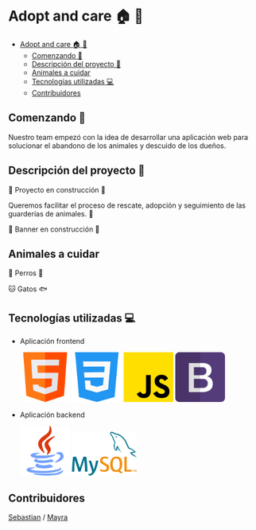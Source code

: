 # Adopt and care :house: :feet:

<!--toc:start-->
- [Adopt and care :house: :feet:](#adopt-and-care-house-feet)
  - [Comenzando :rocket:](#comenzando-rocket)
  - [Descripción del proyecto :paw_prints:](#descripción-del-proyecto-pawprints)
  - [Animales a cuidar](#animales-a-cuidar)
  - [Tecnologías utilizadas :computer:](#tecnologías-utilizadas-computer)
  - [Contribuidores](#contribuidores)
<!--toc:end-->

## Comenzando :rocket:

Nuestro team empezó con la idea de desarrollar una aplicación web para solucionar el abandono de los animales y descuido de los dueños.

## Descripción del proyecto :paw_prints:

:construction: Proyecto en construcción :construction:

Queremos facilitar el proceso de rescate, adopción y seguimiento de las guarderías de animales. :guide_dog:

:construction: Banner en construcción :construction:

## Animales a cuidar

:dog: Perros :bone:

:cat: Gatos :fish:

## Tecnologías utilizadas :computer:

- Aplicación frontend

  <img src="https://github.com/Adopt-Care/.github/blob/master/profile/html.png?raw=true" alt="html" width="100"/>
  <img src="https://github.com/Adopt-Care/.github/blob/master/profile/css-3.png?raw=true" alt="html" width="100"/>
  <img src="https://github.com/Adopt-Care/.github/blob/master/profile/js.png?raw=true" alt="html" width="100"/>
  <img src="https://github.com/Adopt-Care/.github/blob/master/profile/bootstrap-icon8.png?raw=true" alt="html" width="100"/>

- Aplicación backend

  <img src="https://github.com/Adopt-Care/.github/blob/master/profile/java.png?raw=true" alt="html" width="100"/>
  <img src="https://raw.githubusercontent.com/Adopt-Care/.github/b5687716f56223782929be92a6bc46600b2dd272/profile/mysql.svg" alt="html" width="130"/>

## Contribuidores

[Sebastian](https://github.com/XantX) / [Mayra](https://github.com/MayraStefany)
